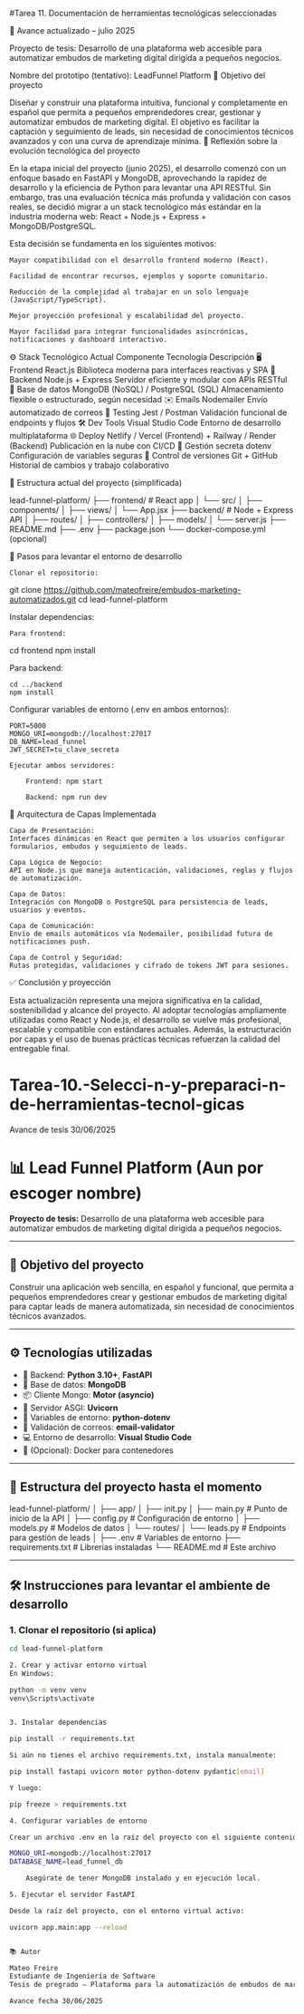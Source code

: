 #Tarea 11. Documentación de herramientas tecnológicas seleccionadas

📌 Avance actualizado – julio 2025

Proyecto de tesis:
Desarrollo de una plataforma web accesible para automatizar embudos de marketing digital dirigida a pequeños negocios.

Nombre del prototipo (tentativo):
LeadFunnel Platform
🎯 Objetivo del proyecto

Diseñar y construir una plataforma intuitiva, funcional y completamente en español que permita a pequeños emprendedores crear, gestionar y automatizar embudos de marketing digital. El objetivo es facilitar la captación y seguimiento de leads, sin necesidad de conocimientos técnicos avanzados y con una curva de aprendizaje mínima.
🧠 Reflexión sobre la evolución tecnológica del proyecto

En la etapa inicial del proyecto (junio 2025), el desarrollo comenzó con un enfoque basado en FastAPI y MongoDB, aprovechando la rapidez de desarrollo y la eficiencia de Python para levantar una API RESTful. Sin embargo, tras una evaluación técnica más profunda y validación con casos reales, se decidió migrar a un stack tecnológico más estándar en la industria moderna web: React + Node.js + Express + MongoDB/PostgreSQL.

Esta decisión se fundamenta en los siguientes motivos:

    Mayor compatibilidad con el desarrollo frontend moderno (React).

    Facilidad de encontrar recursos, ejemplos y soporte comunitario.

    Reducción de la complejidad al trabajar en un solo lenguaje (JavaScript/TypeScript).

    Mejor proyección profesional y escalabilidad del proyecto.

    Mayor facilidad para integrar funcionalidades asincrónicas, notificaciones y dashboard interactivo.
⚙️ Stack Tecnológico Actual
Componente	Tecnología	Descripción
🖥️ Frontend	React.js	Biblioteca moderna para interfaces reactivas y SPA
🔄 Backend	Node.js + Express	Servidor eficiente y modular con APIs RESTful
🧠 Base de datos	MongoDB (NoSQL) / PostgreSQL (SQL)	Almacenamiento flexible o estructurado, según necesidad
✉️ Emails	Nodemailer	Envío automatizado de correos
🧪 Testing	Jest / Postman	Validación funcional de endpoints y flujos
🛠️ Dev Tools	Visual Studio Code	Entorno de desarrollo multiplataforma
🌐 Deploy	Netlify / Vercel (Frontend) + Railway / Render (Backend)	Publicación en la nube con CI/CD
🔐 Gestión secreta	dotenv	Configuración de variables seguras
🐙 Control de versiones	Git + GitHub	Historial de cambios y trabajo colaborativo

📁 Estructura actual del proyecto (simplificada)

lead-funnel-platform/
├── frontend/           # React app
│   └── src/
│       ├── components/
│       ├── views/
│       └── App.jsx
├── backend/            # Node + Express API
│   ├── routes/
│   ├── controllers/
│   ├── models/
│   └── server.js
├── README.md
├── .env
├── package.json
└── docker-compose.yml (opcional)

🔧 Pasos para levantar el entorno de desarrollo

    Clonar el repositorio:

git clone https://github.com/mateofreire/embudos-marketing-automatizados.git
cd lead-funnel-platform

Instalar dependencias:

    Para frontend:

cd frontend
npm install

Para backend:

    cd ../backend
    npm install

Configurar variables de entorno (.env en ambos entornos):

    PORT=5000
    MONGO_URI=mongodb://localhost:27017
    DB_NAME=lead_funnel
    JWT_SECRET=tu_clave_secreta

    Ejecutar ambos servidores:

        Frontend: npm start

        Backend: npm run dev

🧱 Arquitectura de Capas Implementada

    Capa de Presentación:
    Interfaces dinámicas en React que permiten a los usuarios configurar formularios, embudos y seguimiento de leads.

    Capa Lógica de Negocio:
    API en Node.js que maneja autenticación, validaciones, reglas y flujos de automatización.

    Capa de Datos:
    Integración con MongoDB o PostgreSQL para persistencia de leads, usuarios y eventos.

    Capa de Comunicación:
    Envío de emails automáticos vía Nodemailer, posibilidad futura de notificaciones push.

    Capa de Control y Seguridad:
    Rutas protegidas, validaciones y cifrado de tokens JWT para sesiones.

✅ Conclusión y proyección

Esta actualización representa una mejora significativa en la calidad, sostenibilidad y alcance del proyecto. Al adoptar tecnologías ampliamente utilizadas como React y Node.js, el desarrollo se vuelve más profesional, escalable y compatible con estándares actuales. Además, la estructuración por capas y el uso de buenas prácticas técnicas refuerzan la calidad del entregable final.



# Tarea-10.-Selecci-n-y-preparaci-n-de-herramientas-tecnol-gicas
Avance de tesis 30/06/2025
# 📊 Lead Funnel Platform (Aun por escoger nombre)

**Proyecto de tesis:** Desarrollo de una plataforma web accesible para automatizar embudos de marketing digital dirigida a pequeños negocios.

---

## 🚀 Objetivo del proyecto

Construir una aplicación web sencilla, en español y funcional, que permita a pequeños emprendedores crear y gestionar embudos de marketing digital para captar leads de manera automatizada, sin necesidad de conocimientos técnicos avanzados.

---

## ⚙️ Tecnologías utilizadas

- 🐍 Backend: **Python 3.10+**, **FastAPI**
- 🧠 Base de datos: **MongoDB**
- 📦 Cliente Mongo: **Motor (asyncio)**
- 📡 Servidor ASGI: **Uvicorn**
- 🔐 Variables de entorno: **python-dotenv**
- 📧 Validación de correos: **email-validator**
- 💻 Entorno de desarrollo: **Visual Studio Code**
- 🐳 (Opcional): Docker para contenedores

---

## 🧩 Estructura del proyecto hasta el momento 

lead-funnel-platform/
│
├── app/
│ ├── init.py
│ ├── main.py # Punto de inicio de la API
│ ├── config.py # Configuración de entorno
│ ├── models.py # Modelos de datos
│ └── routes/
│ └── leads.py # Endpoints para gestión de leads
│
├── .env # Variables de entorno
├── requirements.txt # Librerías instaladas
└── README.md # Este archivo


---

## 🛠️ Instrucciones para levantar el ambiente de desarrollo

### 1. Clonar el repositorio (si aplica)

```bash
cd lead-funnel-platform

2. Crear y activar entorno virtual
En Windows:

python -m venv venv
venv\Scripts\activate


3. Instalar dependencias

pip install -r requirements.txt

Si aún no tienes el archivo requirements.txt, instala manualmente:

pip install fastapi uvicorn motor python-dotenv pydantic[email]

Y luego:

pip freeze > requirements.txt

4. Configurar variables de entorno

Crear un archivo .env en la raíz del proyecto con el siguiente contenido:

MONGO_URI=mongodb://localhost:27017
DATABASE_NAME=lead_funnel_db

    Asegúrate de tener MongoDB instalado y en ejecución local.

5. Ejecutar el servidor FastAPI

Desde la raíz del proyecto, con el entorno virtual activo:

uvicorn app.main:app --reload


📚 Autor

Mateo Freire
Estudiante de Ingeniería de Software
Tesis de pregrado – Plataforma para la automatización de embudos de marketing digital.

Avance fecha 30/06/2025
